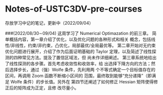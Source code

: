 # Notes-of-USTC3DV-pre-courses

存放学习中记的笔记，更新中（2022/09/04）

###(2022/08/30∼09/04)
  这周学习了 Numerical Optimazation 的前三章。
  简单概括内容，第一章介绍了优化，以及优化问题的各种形式和相关
概念，包括线性/非线性，约束/非约束，凸优化，局部最优/全局最优等。
  第二章开始对无约束优化问题进行展开，介绍了作为后面证明基础的
Taylor 定理，以及简述了线性探测的四种常见方法。提及了置信区域法，但
尚未作详细阐述。
  第三章系统地给出了线性探测的各步骤。首先考虑收敛性和收敛率，给
出选择下降方向的方法；然后选择步长，通过（强）Wolfe 条件，先利用两
个不等式确定一个目标值存在的区间，再调用 Zoom 函数不断缩小区间的
范围，最终取到能够“充分递降”（即满足 Wolfe 条件）的步长值。另外在
第四节还阐述了如何修正 Hessian 矩阵使得修正后的矩阵成为正定，且修
改尽量小。
